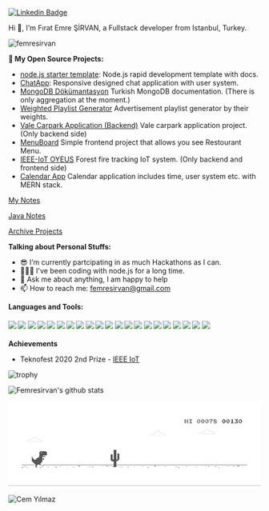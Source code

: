 [![Linkedin Badge](https://img.shields.io/badge/-femresirvan-blue?style=flat-square&logo=Linkedin&logoColor=white&link=https://www.linkedin.com/in/femresirvan/)](https://www.linkedin.com/in/femresirvan/) 

Hi 👋, I'm Fırat Emre ŞİRVAN, a Fullstack developer from Istanbul, Turkey.

<p align="left"> <img src="https://komarev.com/ghpvc/?username=femresirvan" alt="femresirvan" /> </p> 

**🚀 My Open Source Projects:**
- [node.js starter template](https://github.com/femresirvan/node.js-starter-template): Node.js rapid development template with docs.
- [ChatApp](https://github.com/femresirvan/ChatApp): Responsive designed chat application with user system.<!-- - [Charge Points](https://github.com/femresirvan/Charge-points-iot) Map application that filters and monitors EV Charge Stations. -->
- [MongoDB Dökümantasyon](https://github.com/femresirvan/MongoDB-Dokumantasyon) Turkish MongoDB documentation. (There is only aggregation at the moment.)
- [Weighted Playlist Generator](https://github.com/femresirvan/Weighted-Playlist-Generator) Advertisement playlist generator by their weights.
- [Vale Carpark Application (Backend)](https://github.com/Vale-Car-Park-Application/Web) Vale carpark application project. (Only backend side)
- [MenuBoard](https://github.com/femresirvan/Menuboard) Simple frontend project that allows you see Restourant Menu.
- [IEEE-IoT OYEUS](https://github.com/femresirvan/IEEE-IOT-OYEUS) Forest fire tracking IoT system. (Only backend and frontend side)
- [Calendar App](https://github.com/femresirvan/Calendar-App) Calendar application includes time, user system etc. with MERN stack.

[My Notes](https://github.com/femresirvan/my-notes)

[Java Notes](https://github.com/femresirvan/java-questions-answers)

[Archive Projects](https://github.com/femresirvan/archive-projects)

**Talking about Personal Stuffs:**

- 😎 I’m currently partcipating in as much Hackathons as I can.
- 👨🏽‍💻 I've been coding with node.js for a long time. <!-- - 🌱 I’m currently learning React, Spring 💻 -->
- 💬 Ask me about anything, I am happy to help
- 📫 How to reach me: femresirvan@gmail.com

**Languages and Tools:**   

####      ![](https://img.shields.io/badge/node.js-%3C%2F%3E-%23success?logo=node.js&logoColor=success&style=flat) ![](https://img.shields.io/badge/Linux-%23-yellow?logo=ubuntu&logoColor=blueviolet&style=flat&color=blueviolet) ![](https://img.shields.io/badge/PostgreSQL-%3C%2F%3E-yellow?logo=postgresql&logoColor=cyan&style=flat&color=cyan) ![](https://img.shields.io/badge/HTML-%3C%2F%3E-yellow?logo=html5&logoColor=white&style=flat&color=white) ![](https://img.shields.io/badge/CSS-%3C%2F%3E-yellow?style=plastic&&logo=css3&logoColor=white&style=flat&color=white) ![](https://img.shields.io/badge/Javascript-%3C%2F%3E-yellow?style=plastic&&logo=javascript&logoColor=yellow&style=flat&color=yellow) ![](https://img.shields.io/badge/Java-%3C%2F%3E-yellow?logo=java&logoColor=red&style=flat&color=red) ![](https://img.shields.io/badge/Spring%20Boot-%3C%2F%3E-yellow?logo=springboot&logoColor=green&style=flat&color=green) ![](https://img.shields.io/badge/Bootstrap%204.0-%3C%2F%3E-yellow?style=plastic&&logo=bootstrap&logoColor=blue&style=flat&color=blue) ![](https://img.shields.io/badge/Windows-%23-yellow?style=plastic&&logo=windows&logoColor=cyan&style=flat&color=cyan) ![](https://img.shields.io/badge/MongoDB-%3C%2F%3E-yellow?style=plastic&&logo=MongoDB&logoColor=green&style=flat&color=green) ![](https://img.shields.io/badge/MySQL-%3C%2F%3E-yellow?logo=MySQL&logoColor=blue&style=flat&color=blue) ![](https://img.shields.io/badge/GO-%3C%2F%3E-yellow?style=plastic&&logo=GO&logoColor=cyan&style=flat&color=cyan) ![](https://img.shields.io/badge/Redis-%3C%2F%3E-yellow?style=plastic&&logo=redis&logoColor=red&style=flat&color=red) ![](https://img.shields.io/badge/RabbitMQ-%3C%2F%3E-yellow?logo=rabbitmq&logoColor=FFFF09&style=flat&color=FFFF09) ![](https://img.shields.io/badge/React-%3C%2F%3E-yellow?style=plastic&&logo=react&logoColor=cyan&style=flat&color=cyan) ![](https://img.shields.io/badge/Nginx-%3C%2F%3E-yellow?logo=nginx&logoColor=green&style=flat&color=green) ![](https://img.shields.io/badge/Websocket-%3C%2F%3E-yellow?logo=socket.io&logoColor=white&style=flat&color=white) ![](https://img.shields.io/badge/Docker-%3C%2F%3E-yellow?logo=docker&logoColor=blue&style=flat&color=blue) ![](https://img.shields.io/badge/Sass-%3C%2F%3E-yellow?logo=Sass&logoColor=ff69b4&style=flat&color=ff69b4) ![](https://img.shields.io/badge/Webpack-%3C%2F%3E-yellow?logo=webpack&logoColor=9cf&style=flat&color=9cf)
**Achievements**  

- Teknofest 2020 2nd Prize - [IEEE IoT](https://www.teknofest.org/yarisma-detaylar-11.html#v-pills-finalist)

![trophy](https://github-profile-trophy.vercel.app/?username=femresirvan&rank=SSS,SS,S,AAA,AA,A,SECRET&theme=onedark)

![Femresirvan's github stats](https://github-readme-stats.vercel.app/api?username=femresirvan&show_icons=true&theme=gruvbox)

![Dino](https://raw.githubusercontent.com/sanket9006/sanket9006/master/dino.gif)

![Cem Yılmaz](https://c.tenor.com/5iBPtqlFPv8AAAAd/cem-y%C4%B1lmaz.gif)
